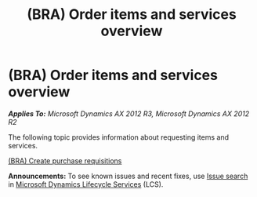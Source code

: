 ﻿---
title: (BRA) Order items and services overview
TOCTitle: (BRA) Order items and services overview
ms:assetid: 279b2ed9-b16e-47c0-ba64-400218463fc1
ms:mtpsurl: https://technet.microsoft.com/en-us/library/JJ710439(v=AX.60)
ms:contentKeyID: 49384331
ms.date: 04/18/2014
mtps_version: v=AX.60
f1_keywords:
- services
- BRA
- brazil
- order items
---

# (BRA) Order items and services overview 


_**Applies To:** Microsoft Dynamics AX 2012 R3, Microsoft Dynamics AX 2012 R2_

The following topic provides information about requesting items and services.

[(BRA) Create purchase requisitions](bra-create-purchase-requisitions.md)

  
**Announcements:** To see known issues and recent fixes, use [Issue search](http://go.microsoft.com/fwlink/?linkid=389258) in [Microsoft Dynamics Lifecycle Services](http://go.microsoft.com/fwlink/?linkid=306505) (LCS).

